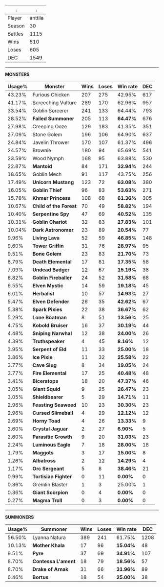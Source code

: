 .|.
|-|-
Player|anttila
Season|30
Battles|1115
Wins|510
Loses|605
DEC|1549

---
**MONSTERS**

Usage%|Monster|Wins|Loses|Win rate|DEC|
-|-|-|-|-|-|
43.23%|Furious Chicken|207|275|42.95%|617|
41.17%|Screeching Vulture|289|170|62.96%|957|
33.54%|Goblin Sorcerer|241|133|64.44%|793|
28.52%|**Failed Summoner**|205|113|**64.47%**|676|
27.98%|Creeping Ooze|129|183|41.35%|351|
27.09%|Stone Golem|196|106|64.90%|637|
24.84%|Javelin Thrower|170|107|61.37%|496|
24.57%|Brownie|180|94|65.69%|541|
23.59%|Wood Nymph|168|95|63.88%|530|
22.87%|**Mantoid**|84|171|**32.94%**|244|
18.65%|Goblin Mech|91|117|43.75%|256|
17.49%|**Unicorn Mustang**|123|72|**63.08%**|380|
16.05%|**Goblin Thief**|96|83|**53.63%**|271|
15.78%|**Khmer Princess**|108|68|**61.36%**|305|
10.67%|**Child of the Forest**|70|49|**58.82%**|194|
10.40%|**Serpentine Spy**|47|69|**40.52%**|135|
10.31%|**Goblin Chariot**|32|83|**27.83%**|101|
10.04%|**Dark Astronomer**|23|89|**20.54%**|77|
9.96%|**Living Lava**|52|59|**46.85%**|148|
9.60%|**Tower Griffin**|31|76|**28.97%**|95|
9.51%|**Bone Golem**|23|83|**21.70%**|73|
8.79%|**Death Elemental**|17|81|**17.35%**|58|
7.09%|**Undead Badger**|12|67|**15.19%**|38|
6.82%|**Goblin Fireballer**|24|52|**31.58%**|68|
6.55%|**Elven Mystic**|14|59|**19.18%**|45|
6.01%|**Herbalist**|10|57|**14.93%**|27|
5.47%|**Elven Defender**|26|35|**42.62%**|67|
5.38%|**Spark Pixies**|22|38|**36.67%**|62|
5.29%|**Lone Boatman**|8|51|**13.56%**|25|
4.75%|**Kobold Bruiser**|16|37|**30.19%**|44|
4.48%|**Sniping Narwhal**|12|38|**24.00%**|26|
4.39%|**Truthspeaker**|4|45|**8.16%**|12|
3.95%|**Serpent of Eld**|11|33|**25.00%**|18|
3.86%|**Ice Pixie**|11|32|**25.58%**|22|
3.77%|**Cave Slug**|8|34|**19.05%**|24|
3.77%|**Fire Elemental**|17|25|**40.48%**|48|
3.41%|**Biceratops**|18|20|**47.37%**|46|
3.05%|**Giant Squid**|9|25|**26.47%**|23|
3.05%|**Shieldbearer**|5|29|**14.71%**|11|
2.96%|**Feasting Seaweed**|10|23|**30.30%**|23|
2.96%|**Cursed Slimeball**|4|29|**12.12%**|12|
2.69%|**Horny Toad**|4|26|**13.33%**|9|
2.60%|**Crystal Jaguar**|2|27|**6.90%**|5|
2.60%|**Parasitic Growth**|9|20|**31.03%**|23|
2.24%|**Luminous Eagle**|7|18|**28.00%**|18|
1.79%|**Maggots**|3|17|**15.00%**|8|
1.26%|**Albatross**|2|12|**14.29%**|4|
1.17%|**Orc Sergeant**|5|8|**38.46%**|21|
0.99%|**Tortisian Fighter**|0|11|**0.00%**|0|
0.36%|Gremlin Blaster|1|3|25.00%|1|
0.36%|**Giant Scorpion**|0|4|**0.00%**|0|
0.27%|**Magma Troll**|0|3|**0.00%**|0|

---
**SUMMONERS**

Usage%|Summoner|Wins|Loses|Win rate|DEC|
-|-|-|-|-|-|
56.50%|Lyanna Natura|389|241|61.75%|1208|
10.13%|**Mother Khala**|17|96|**15.04%**|48|
9.51%|**Pyre**|37|69|**34.91%**|107|
8.70%|**Contessa L'ament**|18|79|**18.56%**|57|
8.70%|**Drake of Arnak**|31|66|**31.96%**|89|
6.46%|**Bortus**|18|54|**25.00%**|38|
